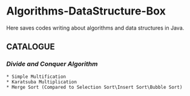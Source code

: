 # Algorithms-DataStructure-Box
Here saves codes writing about algorithms and data structures in Java.  

## CATALOGUE
### ***Divide and Conquer Algorithm***
    * Simple Multification
    * Karatsuba Multiplication
    * Merge Sort (Compared to Selection Sort\Insert Sort\Bubble Sort)
